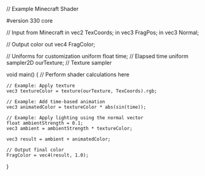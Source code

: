 // Example Minecraft Shader

#version 330 core

// Input from Minecraft
in vec2 TexCoords;
in vec3 FragPos;
in vec3 Normal;

// Output color
out vec4 FragColor;

// Uniforms for customization
uniform float time;  // Elapsed time
uniform sampler2D ourTexture;  // Texture sampler

void main()
{
    // Perform shader calculations here

    // Example: Apply texture
    vec3 textureColor = texture(ourTexture, TexCoords).rgb;

    // Example: Add time-based animation
    vec3 animatedColor = textureColor * abs(sin(time));

    // Example: Apply lighting using the normal vector
    float ambientStrength = 0.1;
    vec3 ambient = ambientStrength * textureColor;

    vec3 result = ambient + animatedColor;

    // Output final color
    FragColor = vec4(result, 1.0);
}
